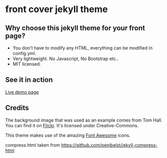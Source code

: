 # front cover jekyll theme

## Why choose this jekyll theme for your front page?

* You don't have to modify any HTML, everything can be modified in config.yml.
* Very lightweight. No Javascript, No Bootstrap etc..
* MIT licensed.

## See it in action

<a href="https://dashingcode.github.io/front-cover/">Live demo page</a>

## Credits

The background image that was used as an example comes from Tom Hall.
You can find it on <a href="https://flic.kr/p/pqEPBb">Flickr</a>.
It's licensed under Creative-Commons.

This theme makes use of the amazing <a href="http://fontawesome.io/">Font Awesome</a> icons.

compress.html taken from <https://github.com/penibelst/jekyll-compress-html>
